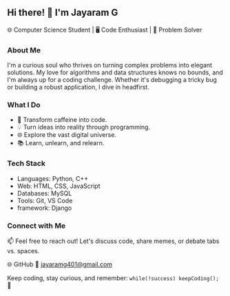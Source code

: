 ## Hi there! 👋 I'm Jayaram G

🌐 Computer Science Student | 🖥️ Code Enthusiast | 🌟 Problem Solver

### About Me

I'm a curious soul who thrives on turning complex problems into elegant solutions. 
My love for algorithms and data structures knows no bounds, and I'm always up for a coding challenge. 
Whether it's debugging a tricky bug or building a robust application, I dive in headfirst.

### What I Do

- 🚀 Transform caffeine into code.
- 💡 Turn ideas into reality through programming.
- 🌐 Explore the vast digital universe.
- 📚 Learn, unlearn, and relearn.

### Tech Stack

- Languages: Python, C++
- Web: HTML, CSS, JavaScript
- Databases: MySQL
- Tools: Git, VS Code
- framework: Django

### Connect with Me

📫 Feel free to reach out! Let's discuss code, share memes, or debate tabs vs. spaces.

🌐 GitHub
📧 jayaramg401@gmail.com

Keep coding, stay curious, and remember: `while(!success) keepCoding();` 🚀

